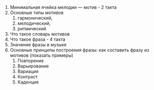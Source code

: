 1.  Минимальная ячейка мелодии — мотив - 2 такта
2.  Основные типы мотивов
    1.  гармонический,
    2.  мелодический,
    3.  ритмический
3.  Что такое словарь мотивов
4.  Что такое фраза - 4 такта
5.  Значение фразы в музыке
6.  Основные принципы построения фразы: как составить фразу из мотивов (показать примеры)
    1.  Повторение
    2.  Варьирование
    3.  Вариация
    4.  Контраст
    5.  Каденция